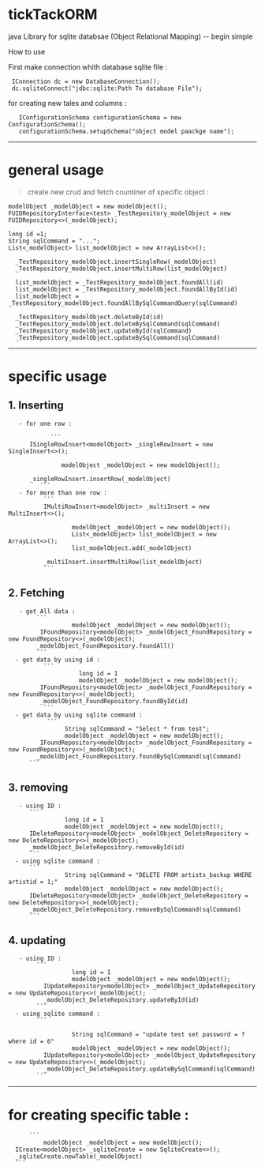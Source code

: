 # tickTackORM
java Library for sqlite databsae (Object Relational Mapping) -- begin simple 

How to use 

First make connection whith database sqlite file :
  ```
   IConnection dc = new DatabaseConnection();
   dc.sqliteConnect("jdbc:sqlite:Path To database File");
  ```  
for creating new tales and columns : 
```
   IConfigurationSchema configurationSchema = new ConfigurationSchema();
   configurationSchema.setupSchema("object model paackge name");
```
________________________________________________________________________________________
# general usage 

> create new crud and fetch countiner of specific  object :
  ```
  modelObject _modelObject = new modelObject();
  FUIDRepositoryInterface<test> _TestRepository_modelObject = new FUIDRepository<>(_modelObject);

  long id =1;
  String sqlCommand = "...";
  List<_modelObject> list_modelObject = new ArrayList<>();
  
    _TestRepository_modelObject.insertSingleRow(_modelObject)
    _TestRepository_modelObject.insertMultiRow(list_modelObject)
  
    list_modelObject = _TestRepository_modelObject.foundAll(id)
    list_modelObject = _TestRepository_modelObject.foundAllById(id)
    list_modelObject = _TestRepository_modelObject.foundAllBySqlCommandQuery(sqlCommand)
  
    _TestRepository_modelObject.deleteById(id)
    _TestRepository_modelObject.deleteBySqlCommand(sqlCommand)
    _TestRepository_modelObject.updateById(sqlCommand)
    _TestRepository_modelObject.updateBySqlCommand(sqlCommand)
 ``` 
 ____________________________________________________________________________
# specific usage
  
 ## 1. Inserting 
 
       - for one row :
  
                ```
          ISingleRowInsert<modelObject> _singleRowInsert = new SingleInsert<>();

                   modelObject _modelObject = new modelObject();

          _singleRowInsert.insertRow(_modelObject)
             ```
       - for more than one row :
              ```
              IMultiRowInsert<modelObject> _multiInsert = new MultiInsert<>();

                      modelObject _modelObject = new modelObject();
                      List<_modelObject> list_modelObject = new ArrayList<>();
                      list_modelObject.add(_modelObject)

              _multiInsert.insertMultiRow(list_modelObject)
              ```
  
 ## 2. Fetching 
             
       - get All data :
            ```
                      modelObject _modelObject = new modelObject();
             IFoundRepository<modelObject> _modelObject_FoundRepository = new FoundRepository<>(_modelObject);
            _modelObject_FoundRepository.foundAll()
            ```
      - get data by using id :
              ```
                        long id = 1
                        modelObject _modelObject = new modelObject();
             IFoundRepository<modelObject> _modelObject_FoundRepository = new FoundRepository<>(_modelObject);
             _modelObject_FoundRepository.foundById(id)
              ```
      - get data by using sqlite command :
               ``` 
                    String sqlCommand = "Select * from test";
                    modelObject _modelObject = new modelObject();
             IFoundRepository<modelObject> _modelObject_FoundRepository = new FoundRepository<>(_modelObject);
            _modelObject_FoundRepository.foundBySqlCommand(sqlCommand)
          ```
  
 ## 3. removing 
  
       - using ID :
          ```
                    long id = 1
                    modelObject _modelObject = new modelObject();
          IDeleteRepository<modelObject> _modelObject_DeleteRepository = new DeleteRepository<>(_modelObject);
          _modelObject_DeleteRepository.removeById(id)
          ```
      - using sqlite command : 
          ```
                    String sqlCommand = "DELETE FROM artists_backup WHERE artistid = 1;"
                    modelObject _modelObject = new modelObject();
          IDeleteRepository<modelObject> _modelObject_DeleteRepository = new DeleteRepository<>(_modelObject);
          _modelObject_DeleteRepository.removeBySqlCommand(sqlCommand)
          ```
 ## 4. updating 
  
       - using ID :
            ```
                      long id = 1
                      modelObject _modelObject = new modelObject();
              IUpdateRepository<modelObject> _modelObject_UpdateRepository = new UpdateRepository<>(_modelObject);
              _modelObject_DeleteRepository.updateById(id)
            ```
      - using sqlite command :
            ```  

                      String sqlCommand = "update test set password = ? where id = 6"
                      modelObject _modelObject = new modelObject();
              IUpdateRepository<modelObject> _modelObject_UpdateRepository = new UpdateRepository<>(_modelObject);
              _modelObject_DeleteRepository.updateBySqlCommand(sqlCommand)
            ```
 ________________________________________ _________________________________
#  for creating specific table :
          ```    
              modelObject _modelObject = new modelObject();
      ICreate<modelObject> _sqliteCreate = new SqliteCreate<>();
      _sqliteCreate.newTable(_modelObject)
      ```
  
  
  
  
